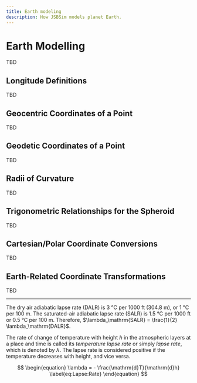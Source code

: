 ```yaml
---
title: Earth modeling
description: How JSBSim models planet Earth.
---
```


# Earth Modelling

TBD

## Longitude Definitions

TBD

## Geocentric Coordinates of a Point

TBD

## Geodetic Coordinates of a Point

TBD

## Radii of Curvature

TBD

## Trigonometric Relationships for the Spheroid

TBD

## Cartesian/Polar Coordinate Conversions

TBD

## Earth-Related Coordinate Transformations

TBD


---

The dry air adiabatic lapse rate (DALR) is 3&nbsp;°C per 1000&nbsp;ft (304.8&nbsp;m),
or 1&nbsp;°C per 100&nbsp;m.
The saturated-air adiabatic lapse rate (SALR) is 1.5&nbsp;°C per 1000&nbsp;ft or 0.5&nbsp;°C
per 100&nbsp;m. Therefore,
$\lambda_\mathrm{SALR} = \frac{1}{2} \lambda_\mathrm{DALR}$.

The rate of change of temperature with height $h$ in the atmospheric layers at a
place and time is called its *temperature lapse rate* or simply *lapse rate*,
which is denoted by $\lambda$. The lapse rate is considered positive if the temperature
decreases with height, and vice versa.

$$
\begin{equation}
\lambda = - \frac{\mathrm{d}T}{\mathrm{d}h} \label{eq:Lapse:Rate}
\end{equation}
$$
